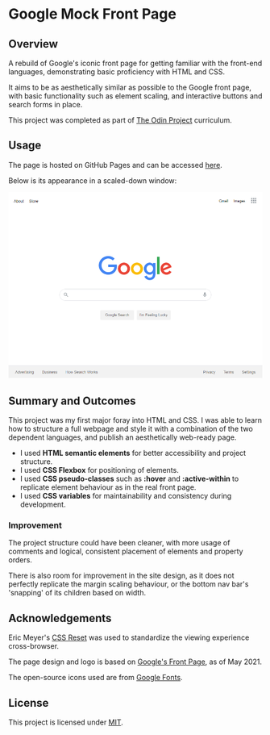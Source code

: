 # Google Mock Front Page

## Overview
A rebuild of Google's iconic front page for getting familiar with the front-end languages, demonstrating basic proficiency with HTML and CSS.

It aims to be as aesthetically similar as possible to the Google front page, with basic functionality such as element scaling, and interactive buttons and search forms in place.

This project was completed as part of [The Odin Project](https://github.com/TheOdinProject/curriculum)
curriculum.

## Usage
The page is hosted on GitHub Pages and can
be accessed [here](https://willkip.github.io/google-mock-homepage/).

Below is its appearance in a scaled-down window:

![alt](demo1.png "The Google home page replica in action.")

## Summary and Outcomes
This project was my first major foray into HTML and CSS. I was able to learn
how to structure a full webpage and style it with a combination of the two
dependent languages, and publish an aesthetically web-ready page.
- I used **HTML semantic elements** for better accessibility and project structure.
- I used **CSS Flexbox** for positioning of elements.
- I used **CSS pseudo-classes** such as **:hover** and **:active-within** to replicate
element behaviour as in the real front page.
- I used **CSS variables** for maintainability and consistency during development.
### Improvement
The project structure could have been cleaner, with more usage of comments and logical,
consistent placement of elements and property orders.

There is also room for improvement in the site design, as it does not perfectly 
replicate the margin scaling behaviour, or the bottom nav bar's 'snapping' of its
children based on width.

## Acknowledgements
Eric Meyer's [CSS Reset](https://meyerweb.com/eric/tools/css/reset/) was used to standardize
the viewing experience cross-browser.

The page design and logo is based on [Google's Front Page](https://www.google.com/), as of 
May 2021.

The open-source icons used are from [Google Fonts](https://fonts.google.com/icons).

## License
This project is licensed under [MIT](https://choosealicense.com/licenses/mit/).